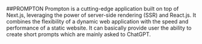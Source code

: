 ##PROMPTON
Prompton is a cutting-edge application built on top of Next.js, leveraging the power of server-side rendering (SSR) and React.js. It combines the flexibility of a dynamic web application with the speed and performance of a static website. It can basically provide user the ability to create  short prompts which are mainly asked to ChatGPT.
